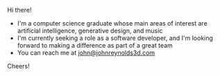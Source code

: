 Hi there!

-  I'm a computer science graduate whose main areas of interest are artificial intelligence, generative design, and music
-  I'm currently seeking a role as a software developer, and I'm looking forward to making a difference as part of a great team
-  You can reach me at john@johnreynolds3d.com

Cheers!
